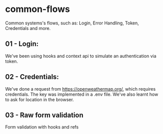 # common-flows

Common systems's flows, such as: Login, Error Handling, Token, Credentials and more.

## 01 - Login:

We've been using hooks and context api to simulate an authentication via token.

## 02 - Credentials:

We've done a request from https://openweathermap.org/, which requires credentials. The key was implemented in a .env file. We've also learnt how to ask for location in the browser.

## 03 - Raw form validation

Form validation with hooks and refs
